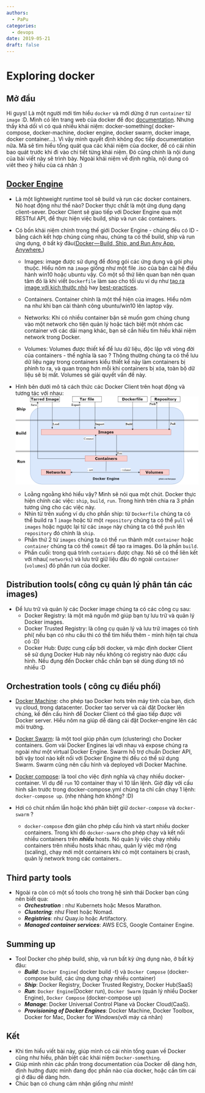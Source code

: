 ```yaml
---
authors:
  - PaPu
categories:
  - devops
date: 2019-05-21
draft: false
---
```


# Exploring docker

## Mở đầu

Hi guys!
Là một người mới tìm hiểu `docker` và mới dừng ở run `container` từ `image` :D. Mình có lên trang web của docker để đọc [documentation](https://docs.docker.com/get-started/). Nhưng thấy khá dối vì có quá nhiều khái niệm: docker-something( docker-compose, docker-machine, docker engine, docker swarm, docker image, docker container...). Vì vậy mình quyết định không đọc tiếp documentation nữa. Mà sẽ tìm hiểu tổng quát qua các khái niệm của docker, để có cái nhìn bao quát trước khi đi vào chi tiết từng khái niệm. Đó cũng chính là nội dung của bài viết này sẽ trình bày. Ngoài khái niệm về định nghĩa, nội dung có viêt theo ý hiểu của cá nhân :)

<!-- more -->

## [Docker Engine](https://github.com/docker/engine)

- Là một lightweight runtime tool sẽ build và run các docker containers. Nó hoạt động như thế nào? Docker thực chất là một ứng dụng dạng client-sever. Docker Client sẽ giao tiếp với Docker Engine qua một RESTful API, để thực hiện việc build, ship và run các containers.

- Có bốn khái niệm chính trong thế giới Docker Engine - chúng đều có ID - bằng cách kết hợp chúng cùng nhau, chúng ta có thể build, ship và run ứng dụng, ở bất kỳ đâu([Docker — Build, Ship, and Run Any App, Anywhere.](https://www.docker.com/))

  - Images: image được sử dụng để đóng gói các ứng dụng và gói phụ thuộc. Hiểu nôm na `image` giống như một file .iso của bản cài hệ điều hành win10 hoặc ubuntu vậy. Có một số thứ liên quan bạn nên quan tâm đó là khi viết `Dockerfile` làm sao cho tối ưu ví dụ như [tạo ra image với kích thước nhỏ](https://docs.docker.com/develop/dev-best-practices/) hay [best-practices](https://docs.docker.com/develop/develop-images/dockerfile_best-practices/).

  - Containers. Container chính là một thể hiện của images. Hiểu nôm na như khi bạn cài thành công ubuntu/win10 lên laptop vậy.

  - Networks: Khi có nhiều container bận sẽ muốn gom chúng chung vào một network cho tiện quản lý hoặc tách biệt một nhóm các container với các dải mạng khác, bạn sẽ cần hiểu tìm hiểu khái niệm network trong Docker.

  - Volumes: Volumes được thiết kế để lưu dữ liệu, độc lập với vòng đời của containers - thế nghĩa là sao ? Thông thường chúng ta có thể lưu dữ liệu ngay trong containers kiểu thiết kế này làm containers bị phình to ra, và quan trọng hơn mỗi khi containers bị xóa, toàn bộ dữ liệu sẽ bị mất. Volumes sẽ giải quyết vấn đề này.

- Hình bên dưới mô tả cách thức các Docker Client trên hoạt động và tương tác với nhau:
  ![Docker-engine-diagram](../../images/2019/20190523_docker_engine_diagram.png)
  - Loằng ngoằng khó hiểu vậy? Mình sẽ nói qua một chút. Docker thực hiện chính các việc: `ship`, `build`, `run`. Trong hình trên chia ra 3 phần tương ứng cho các việc này.
  - Nhìn từ trên xuống ví dụ cho phần ship: từ `Dockerfile` chúng ta có thể build ra 1 `image` hoặc từ một `repository` chúng ta có thể `pull` về `images` hoặc ngược lại từ các `image` này chúng ta có thể `push` lên `repository` đó chính là `ship`.
  - Phần thứ 2 từ `images` chúng ta có thể `run` thành một `container` hoặc `container` chúng ta có thể `commit` để tạo ra images. Đó là phần `build`.
  - Phần cuối: trong quá trình `contaiers` được chạy. Nó sẽ có thể liên kết với nhau( `networks`) và lưu trữ giữ liệu đâu đó ngoài `container` (`volumes`) đó phần run của docker.

## Distribution tools( công cụ quản lý phân tán các images)

- Để lưu trữ và quản lý các Docker image chúng ta có các công cụ sau:
  - Docker Registry: là một mã nguồn mở giúp bạn tự lưu trữ và quản lý Docker images.
  - Docker Trusted Registry: là công cụ quản lý và lưu trữ images có tính phí( nếu bạn có nhu cầu thì có thể tìm hiểu thêm - mình hiện tại chưa có :D)
  - Docker Hub: Được cung cấp bởi docker, và mặc định docker Client sẽ sử dụng Docker Hub này nếu không có registry nào được cấu hình. Nếu đụng đến Docker chắc chắn bạn sẽ dùng dùng tới nó nhiều :D

## Orchestration tools ( công cụ điều phối)

- [Docker Machine](https://github.com/docker/machine): cho phép tạo Docker hots trên máy tính của bạn, dịch vụ cloud, trong datacenter. Docker tạo server và cài đặt Docker lên chúng, kế đến cấu hình để Docker Client có thể giao tiếp được với Docker server. Hiểu nôm na giúp dễ dàng cài đặt Docker-engine lên các môi trường.

- [Docker Swarm](https://github.com/docker/swarm): là một tool giúp phân cụm (clustering) cho Docker containers. Gom vài Docker Engines lại với nhau và expose chúng ra ngoài như một virtual Docker Engine. Swarm hỗ trợ chuẩn Docker API, bởi vậy tool nào kết nối với Docker Engine thì đều có thể sử dụng Swarm. Swarm cũng nên cấu hình và deployed với Docker Machine.

- [Docker compose](https://github.com/docker/compose): là tool cho việc định nghĩa và chạy nhiều docker-container. Ví dụ để `run` 10 container thay vì 10 lần lệnh. Giờ đây với cấu hình sẵn trước trong docker-compose.yml chúng ta chỉ cần chạy 1 lệnh: `docker-compose up`. (nhẹ nhàng hơn không? :D)

- Hơi có chút nhầm lẫn hoặc khó phân biệt giữ `docker-compose` và `docker-swarm` ?
  - `docker-compose` đơn giản cho phép cấu hình và start nhiều docker containers. Trong khi đó `docker-swarm` cho phép chạy và kết nối nhiều containers trên **_nhiều_** hosts. Nó quản lý việc chạy nhiều containers trên nhiều hosts khác nhau, quản lý việc mở rộng (scaling), chạy mới một containers khi có một containers bị crash, quản lý network trong các containers..

## Third party tools

- Ngoài ra còn có một số tools cho trong hệ sinh thái Docker bạn cũng nên biết qua:
  - **_Orchestration_** : như Kubernets hoặc Mesos Marathon.
  - **_Clustering_**: như Fleet hoặc Nomad.
  - **_Registries_**: như Quay.io hoặc Artifactory.
  - **_Managed container services_**: AWS ECS, Google Container Engine.

## Summing up

- Tool Docker cho phép build, ship, và run bất kỳ ứng dụng nào, ở bất kỳ đâu:
  - **_Build_**: `Docker Engine`( docker build -t) và `Docker Compose` (docker-compose build, các ứng dụng chạy nhiều container)
  - **_Ship_**: Docker Registry, Docker Trusted Registry, Docker Hub(SaaS)
  - **_Run_**: `Docker Engine`(Docker run), `Docker Swarm` (quản lý nhiều Docker Engine), `Docker Compose` (docker-compose up)
  - **_Manage_**: Docker Universal Control Plane và Docker Cloud(CaaS).
  - **_Provisioning of Docker Engines_**: Docker Machine, Docker Toolbox, Docker for Mac, Docker for Windows(với máy cá nhân)

## Kết

- Khi tìm hiểu viết bài này, giúp mình có cái nhìn tổng quan về Docker cũng như hiểu, phân biệt các khái niệm `Docker-something`.
- Giúp mình nhìn các phần trong documentation của Docker dễ dàng hơn, định hướng được mình đang đọc phần nào của docker, hoặc cần tìm cái gì ở đâu dễ dàng hơn.
- Chúc bạn có chung cảm nhận giống như mình!
